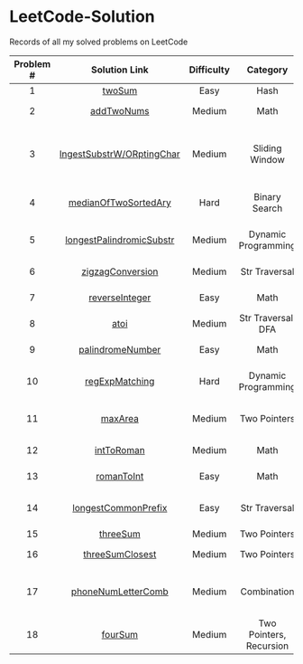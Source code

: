 # LeetCode-Solution
Records of all my solved problems on LeetCode

|Problem #|Solution Link                                                                        |Difficulty|Category|Language|LeetCode Link|
| :----:  | :---------------------------------------------------------------------------------: | :-------:|:-------:|:------:|:-----------:|
|1        |[twoSum](https://github.com/artisan1218/LeetCode-Solution/tree/main/twoSum)     |Easy      |Hash     |Java    |[Two Sum](https://leetcode.com/problems/two-sum/)|
|2        |[addTwoNums](https://github.com/artisan1218/LeetCode-Solution/tree/main/addTwoNums)|Medium |Math     |Java    |[Add Two Numbers](https://leetcode.com/problems/add-two-numbers/)|
|3        |[lngestSubstrW/ORptingChar](https://github.com/artisan1218/LeetCode-Solution/tree/main/longestSubstringWithoutRepeating)|Medium|Sliding Window|Java|[Longest Substring Without Repeating Characters](https://leetcode.com/problems/longest-substring-without-repeating-characters/)|
|4        |[medianOfTwoSortedAry](https://github.com/artisan1218/LeetCode-Solution/tree/main/medianOfTwoSortedArys)|Hard|Binary Search|Java|[Median of Two Sorted Arrays](https://leetcode.com/problems/median-of-two-sorted-arrays/)|
|5        |[longestPalindromicSubstr](https://github.com/artisan1218/LeetCode-Solution/tree/main/lonegstPalindromicSubstring)|Medium|Dynamic Programming|Java|[Longest Palindromic Substring](https://leetcode.com/problems/longest-palindromic-substring/)|
|6        |[zigzagConversion](https://github.com/artisan1218/LeetCode-Solution/tree/main/zigzagConversion)|Medium|Str Traversal|Java|[ZigZag Conversion](https://leetcode.com/problems/zigzag-conversion/)|
|7        |[reverseInteger](https://github.com/artisan1218/LeetCode-Solution/tree/main/reverseInteger)|Easy  |Math|Java|[Reverse Integer](https://leetcode.com/problems/reverse-integer/)|
|8        |[atoi](https://github.com/artisan1218/LeetCode-Solution/tree/main/atoi)|Medium|Str Traversal, DFA|Java|[String to Integer (atoi)](https://leetcode.com/problems/string-to-integer-atoi/)|
|9        |[palindromeNumber](https://github.com/artisan1218/LeetCode-Solution/tree/main/palindromeNumber)|Easy|Math|Java|[Palindrome Number](https://leetcode.com/problems/palindrome-number/)|
|10       |[regExpMatching](https://github.com/artisan1218/LeetCode-Solution/tree/main/regExpMatching)|Hard|Dynamic Programming|Java|[Regular Expression Matching](https://leetcode.com/problems/regular-expression-matching/)|
|11       |[maxArea](https://github.com/artisan1218/LeetCode-Solution/tree/main/maxArea)|Medium|Two Pointers|Java|[Container With Most Water](https://leetcode.com/problems/container-with-most-water/)|
|12       |[intToRoman](https://github.com/artisan1218/LeetCode-Solution/tree/main/intToRoman)|Medium|Math|Java|[Integer to Roman](https://leetcode.com/problems/integer-to-roman/)|
|13       |[romanToInt](https://github.com/artisan1218/LeetCode-Solution/tree/main/romanToInt)|Easy|Math|Java|[Roman to Integer](https://leetcode.com/problems/roman-to-integer/)|
|14       |[longestCommonPrefix](https://github.com/artisan1218/LeetCode-Solution/tree/main/longestCommonPrefix)|Easy|Str Traversal|Java, Python|[Longest Common Prefix](https://leetcode.com/problems/longest-common-prefix/)|
|15       |[threeSum](https://github.com/artisan1218/LeetCode-Solution/tree/main/threeSum)|Medium|Two Pointers|Python|[3Sum](https://leetcode.com/problems/3sum/)|
|16       |[threeSumClosest](https://github.com/artisan1218/LeetCode-Solution/tree/main/threeSumClosest)|Medium|Two Pointers|Python|[3Sum Closest](https://leetcode.com/problems/3sum-closest/)|
|17       |[phoneNumLetterComb](https://github.com/artisan1218/LeetCode-Solution/tree/main/phoneNumLetterCombinations)|Medium|Combination|Python|[Letter Combinations of a Phone Number](https://leetcode.com/problems/letter-combinations-of-a-phone-number/)|
|18       |[fourSum](https://github.com/artisan1218/LeetCode-Solution/tree/main/fourSum)|Medium|Two Pointers, Recursion|Python|[4Sum](https://leetcode.com/problems/4sum/submissions/)|
